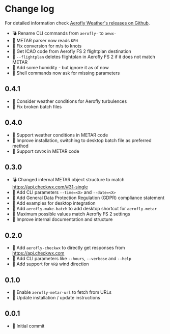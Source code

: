 Change log
==========

For detailed information check [Aerofly Weather's releases on Github](https://github.com/fboes/aerofly-weather/releases).

* :bomb: Rename CLI commands from `aerofly-` to `aewx-`
* :pill: METAR parser now reads `KPH`
* :pill: Fix conversion for m/s to knots
* :pill: Get ICAO code from Aerofly FS 2 flightplan destination
* :pill: `--flightplan` deletes flightplan in Aerofly FS 2 if it does not match METAR
* :pill: Add some humidity - but ignore it as of now
* :pill: Shell commands now ask for missing parameters

0.4.1
-----

* :gift: Consider weather conditions for Aerofly turbulences
* :pill: Fix broken batch files

0.4.0
-----

* :gift: Support weather conditions in METAR code
* :pill: Improve installation, switching to desktop batch file as preferred method
* :pill: Support `CAVOK` in METAR code

0.3.0
-----

* :bomb: Changed internal METAR object structure to match https://api.checkwx.com/#31-single
* :gift: Add CLI parameters `--time=<X>` and `--date=<X>`
* :gift: Add General Data Protection Regulation (GDPR) compliance statement
* :gift: Add examples for desktop integration
* :gift: Add `aerofly-make-batch` to add desktop shortcut for `aerofly-metar`
* :pill: Maximum possible values match Aerofly FS 2 settings
* :wrench: Improve internal documentation and structure

0.2.0
-----

* :gift: Add `aerofly-checkwx` to directly get responses from https://api.checkwx.com
* :gift: Add CLI parameters like `--hours`, `--verbose` and `--help`
* :pill: Add support for `VRB` wind direction

0.1.0
-----

* :gift: Enable `aerofly-metar-url` to fetch from URLs
* :gift: Update installation / update instructions

0.0.1
-----

* :gift: Initial commit

